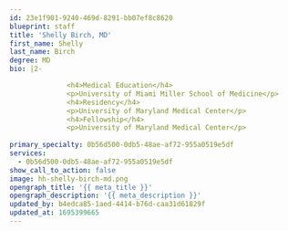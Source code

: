 ```yaml
---
id: 23e1f901-9240-469d-8291-bb07ef8c8620
blueprint: staff
title: 'Shelly Birch, MD'
first_name: Shelly
last_name: Birch
degree: MD
bio: |2-

              <h4>Medical Education</h4>
              <p>University of Miami Miller School of Medicine</p>
              <h4>Residency</h4>
              <p>University of Maryland Medical Center</p>
              <h4>Fellowship</h4>
              <p>University of Maryland Medical Center</p>
          
primary_specialty: 0b56d500-0db5-48ae-af72-955a0519e5df
services:
  - 0b56d500-0db5-48ae-af72-955a0519e5df
show_call_to_action: false
image: hh-shelly-birch-md.png
opengraph_title: '{{ meta_title }}'
opengraph_description: '{{ meta_description }}'
updated_by: b4edca85-1aed-4414-b76d-caa31d61829f
updated_at: 1695399665
---
```

